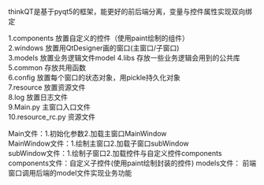 thinkQT是基于pyqt5的框架，能更好的前后端分离，变量与控件属性实现双向绑定

1.components     放置自定义的控件（使用paint绘制的组件）    
2.windows        放置用QtDesigner画的窗口(主窗口/子窗口)    
3.models         放置业务逻辑文件model
4.libs           存放一些业务逻辑会用到的公共库   
5.common         存放共用函数    
6.config         放置每个窗口的状态对象，用pickle持久化对象    
7.resource       放置资源文件   
8.log            放置日志文件   
9.Main.py        主窗口入口文件   
10.resource_rc.py 资源文件   
  
Main文件：1.初始化参数2.加载主窗口MainWindow  
MainWindow文件：1.绘制主窗口2.加载子窗口subWindow  
subWindow文件：1.绘制子窗口2.加载控件与自定义控件components  
components文件：自定义子控件(使用paint绘制封装的控件) 
models文件： 前端窗口调用后端的model文件实现业务功能
